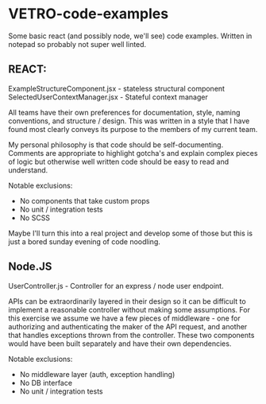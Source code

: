 # VETRO-code-examples
Some basic react (and possibly node, we'll see) code examples. Written in notepad so probably not super well linted.

## REACT:
ExampleStructureComponent.jsx - stateless structural component
SelectedUserContextManager.jsx - Stateful context manager

All teams have their own preferences for documentation, style, naming conventions, and structure / design. 
This was written in a style that I have found most clearly conveys its purpose to the members of my current team.

My personal philosophy is that code should be self-documenting. Comments are appropriate to highlight gotcha's and
explain complex pieces of logic but otherwise well written code should be easy to read and understand.

Notable exclusions:
- No components that take custom props
- No unit / integration tests
- No SCSS

Maybe I'll turn this into a real project and develop some of those but this is just a bored sunday evening of code noodling.

## Node.JS
UserController.js - Controller for an express / node user endpoint.

APIs can be extraordinarily layered in their design so it can be difficult to implement a reasonable controller without making
some assumptions. For this exercise we assume we have a few pieces of middleware - one for authorizing and authenticating the
maker of the API request, and another that handles exceptions thrown from the controller. These two components would have
been built separately and have their own dependencies.

Notable exclusions:
- No middleware layer (auth, exception handling)
- No DB interface
- No unit / integration tests
